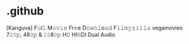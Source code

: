 # .github
 [Kanguva] F𝚞l𝚕 M𝚘𝚟𝚒𝚎 Fr𝚎e D𝚘𝚠𝚗𝚕o𝚊𝚍 F𝚒𝚕𝚖𝚢𝚣𝚒𝚕𝚕𝚊 vegamovies 7𝟸𝟶𝚙, 48𝟶𝚙 &amp; 𝟷𝟶8𝟶𝚙 H𝙳 HI𝙽DI Dual Audio
